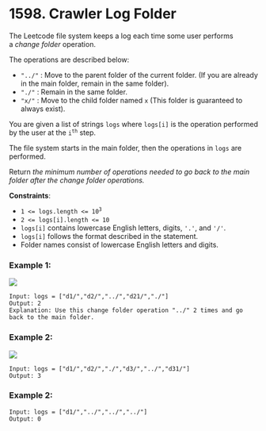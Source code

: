 # 1598. Crawler Log Folder

The Leetcode file system keeps a log each time some user performs a *change folder* operation.

The operations are described below:

- `"../"` : Move to the parent folder of the current folder. (If you are already in the main folder, remain in the same folder).
- `"./"` : Remain in the same folder.
- `"x/"` : Move to the child folder named `x` (This folder is guaranteed to always exist).

You are given a list of strings `logs` where `logs[i]` is the operation performed by the user at the <code>i<sup>th</sup></code> step.

The file system starts in the main folder, then the operations in `logs` are performed.

Return *the minimum number of operations needed to go back to the main folder after the change folder operations.*

**Constraints**:
- <code>1 <= logs.length <= 10<sup>3</sup></code>
- `2 <= logs[i].length <= 10`
- `logs[i]` contains lowercase English letters, digits, `'.'`, and `'/'`.
- `logs[i]` follows the format described in the statement.
- Folder names consist of lowercase English letters and digits.

### Example 1:
![](https://assets.leetcode.com/uploads/2020/09/09/sample_11_1957.png)
```
Input: logs = ["d1/","d2/","../","d21/","./"]
Output: 2
Explanation: Use this change folder operation "../" 2 times and go back to the main folder.
```

### Example 2:
![](https://assets.leetcode.com/uploads/2020/09/09/sample_22_1957.png)
```
Input: logs = ["d1/","d2/","./","d3/","../","d31/"]
Output: 3
```

### Example 2:
```
Input: logs = ["d1/","../","../","../"]
Output: 0
```
